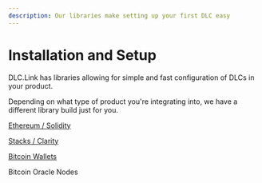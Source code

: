 ```yaml
---
description: Our libraries make setting up your first DLC easy
---
```


# Installation and Setup

DLC.Link has libraries allowing for simple and fast configuration of DLCs in your product.

Depending on what type of product you're integrating into, we have a different library build just for you.

[Ethereum / Solidity](solidity.md)

[Stacks / Clarity](stacks-clarity.md)

[Bitcoin Wallets](bitcoin-wallets.md)

Bitcoin Oracle Nodes
